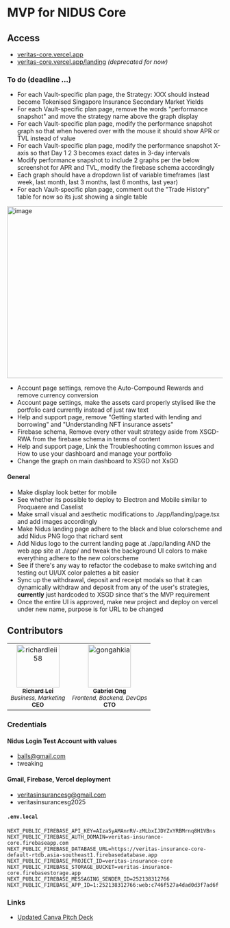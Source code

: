 # MVP for NIDUS Core

## Access

* [veritas-core.vercel.app](https://veritas-core.vercel.app/)
* [veritas-core.vercel.app/landing](https://veritas-core.vercel.app/landing) *(deprecated for now)*

### To do (deadline ...)

* For each Vault-specific plan page, the Strategy: XXX should instead become Tokenised Singapore Insurance Secondary Market Yields
* For each Vault-specific plan page, remove the words "performance snapshot" and move the strategy name above the graph display
* For each Vault-specific plan page, modify the performance snapshot graph so that when hovered over with the mouse it should show APR or TVL instead of value
* For each Vault-specific plan page, modify the performance snapshot X-axis so that Day 1 2 3 becomes exact dates in 3-day intervals
* Modify performance snapshot to include 2 graphs per the below screenshot for APR and TVL, modify the firebase schema accordingly
* Each graph should have a dropdown list of variable timeframes (last week, last month, last 3 months, last 6 months, last year)
* For each Vault-specific plan page, comment out the "Trade History" table for now so its just showing a single table 

<img width="937" height="400" alt="image" src="https://github.com/user-attachments/assets/302b40ec-f60d-4ec6-bd93-6574b03553fa" />

* Account page settings, remove the Auto-Compound Rewards and remove currency conversion
* Account page settings, make the assets card properly stylised like the portfolio card currently instead of just raw text
* Help and support page, remove "Getting started with lending and borrowing" and "Understanding NFT insurance assets"
* Firebase schema, Remove every other vault strategy aside from XSGD-RWA from the firebase schema in terms of content
* Help and support page, Link the Troubleshooting common issues and How to use your dashboard and manage your portfolio
* Change the graph on main dashboard to XSGD not XsGD 

#### General

* Make display look better for mobile 
* See whether its possible to deploy to Electron and Mobile similar to Proquaere and Caselist
* Make small visual and aesthetic modifications to ./app/landing/page.tsx and add images accordingly
* Make Nidus landing page adhere to the black and blue colorscheme and add Nidus PNG logo that richard sent
* Add Nidus logo to the current landing page at ./app/landing AND the web app site at ./app/ and tweak the background UI colors to make everything adhere to the new colorscheme
* See if there's any way to refactor the codebase to make switching and testing out UI/UX color palettes a bit easier
* Sync up the withdrawal, deposit and receipt modals so that it can dynamically withdraw and deposit from any of the user's strategies, **currently** just hardcoded to XSGD since that's the MVP requirement
* Once the entire UI is approved, make new project and deploy on vercel under new name, purpose is for URL to be changed

## Contributors

<table>
	<tbody>
        <tr>
            <td align="center">
                <a href="https://github.com/richardleii58">
                    <img src="https://avatars.githubusercontent.com/u/174111738?v=4" width="100;" alt="richardleii58"/>
                    <br/>
                    <sub><b>Richard Lei</b></sub>
                    <br/>
                </a>
                <sub><i>Business, Marketing</i><br><b>CEO</b></sub>
            </td>
            <td align="center">
                <a href="https://github.com/gongahkia">
                    <img src="https://avatars.githubusercontent.com/u/117062305?v=4" width="100;" alt="gongahkia"/>
                    <br/>
                    <sub><b>Gabriel Ong</b></sub>
                    <br/>
                </a>
                <sub><i>Frontend, Backend, DevOps</i><br><b>CTO</b></sub>
            </td>
        </tr>
	<tbody>
</table>

### Credentials

#### Nidus Login Test Account with values

* balls@gmail.com
* tweaking

#### Gmail, Firebase, Vercel deployment

* veritasinsurancesg@gmail.com
* veritasinsurancesg2025

#### `.env.local`

```env
NEXT_PUBLIC_FIREBASE_API_KEY=AIzaSyAMAnrRV-zMLbxIJDYZxYRBMrnq8H1VBns
NEXT_PUBLIC_FIREBASE_AUTH_DOMAIN=veritas-insurance-core.firebaseapp.com
NEXT_PUBLIC_FIREBASE_DATABASE_URL=https://veritas-insurance-core-default-rtdb.asia-southeast1.firebasedatabase.app
NEXT_PUBLIC_FIREBASE_PROJECT_ID=veritas-insurance-core
NEXT_PUBLIC_FIREBASE_STORAGE_BUCKET=veritas-insurance-core.firebasestorage.app
NEXT_PUBLIC_FIREBASE_MESSAGING_SENDER_ID=252138312766
NEXT_PUBLIC_FIREBASE_APP_ID=1:252138312766:web:c746f527a4dad0d3f7ad6f
```

### Links

* [Updated Canva Pitch Deck](https://www.canva.com/design/DAGsFpctDPc/3xg1_mWRvNI8-xKh4SyyeA/edit?utm_content=DAGsFpctDPc&utm_campaign=designshare&utm_medium=link2&utm_source=sharebutton)
